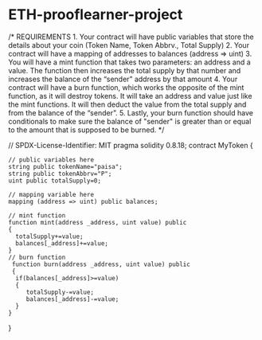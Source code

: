# ETH-prooflearner-project
/*
       REQUIREMENTS
    1. Your contract will have public variables that store the details about your coin (Token Name, Token Abbrv., Total Supply)
    2. Your contract will have a mapping of addresses to balances (address => uint)
    3. You will have a mint function that takes two parameters: an address and a value. 
       The function then increases the total supply by that number and increases the balance 
       of the “sender” address by that amount
    4. Your contract will have a burn function, which works the opposite of the mint function, as it will destroy tokens. 
       It will take an address and value just like the mint functions. It will then deduct the value from the total supply 
       and from the balance of the “sender”.
    5. Lastly, your burn function should have conditionals to make sure the balance of "sender" is greater than or equal 
       to the amount that is supposed to be burned.
*/

// SPDX-License-Identifier: MIT
pragma solidity 0.8.18;
contract MyToken 
{

    // public variables here
    string public tokenName="paisa";
    string public tokenAbbrv="P";
    uint public totalSupply=0;
 
    // mapping variable here
    mapping (address => uint) public balances;

    // mint function
    function mint(address _address, uint value) public 
    {
      totalSupply+=value;
      balances[_address]+=value;
    } 
    // burn function
     function burn(address _address, uint value) public 
     {
      if(balances[_address]>=value)
      {
         totalSupply-=value;
         balances[_address]-=value;
      } 
    } 
}
